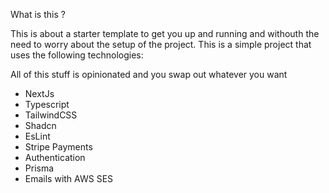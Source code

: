What is this ?

This is about a starter template to get you up and running and withouth the need to worry about the setup of the project. This is a simple project that uses the following technologies:

All of this stuff is opinionated and you swap out whatever you want

- NextJs
- Typescript
- TailwindCSS
- Shadcn
- EsLint
- Stripe Payments
- Authentication
- Prisma
- Emails with AWS SES
  
